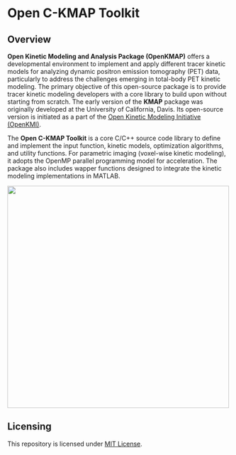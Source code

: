 # Open C-KMAP Toolkit

## Overview

**Open Kinetic Modeling and Analysis Package (OpenKMAP)** offers a developmental environment to implement and apply different tracer kinetic models for analyzing dynamic positron emission tomography (PET) data, particularly to address the challenges emerging in total-body PET kinetic modeling. The primary objective of this open-source package is to provide tracer kinetic modeling developers with a core library to build upon without starting from scratch. The early version of the **KMAP** package was originally developed at the University of California, Davis. Its open-source version is initiated as a part of the [Open Kinetic Modeling Initiative (OpenKMI)](https://www.openkmi.org/).

The **Open C-KMAP Toolkit** is a core C/C++ source code library to define and implement the input function, kinetic models, optimization algorithms, and utility functions. For parametric imaging (voxel-wise kinetic modeling), it adopts the OpenMP parallel programming model for acceleration. The package also includes wapper functions designed to integrate the kinetic modeling implementations in MATLAB.

<img src="https://github.com/user-attachments/assets/31573cb0-b1f5-4c50-8a51-8da9490eb214" width="500">

## Licensing

This repository is licensed under [MIT License](KMAP-C/LICENSE).
